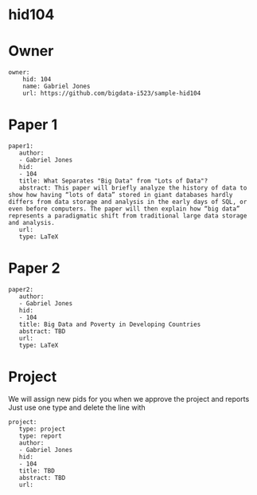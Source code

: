 # hid104

# Owner

```
owner:
    hid: 104
    name: Gabriel Jones
    url: https://github.com/bigdata-i523/sample-hid104
```

# Paper 1

```
paper1:
   author: 
   - Gabriel Jones
   hid:
   - 104
   title: What Separates "Big Data" from "Lots of Data"?
   abstract: This paper will briefly analyze the history of data to show how having “lots of data” stored in giant databases hardly differs from data storage and analysis in the early days of SQL, or even before computers. The paper will then explain how “big data” represents a paradigmatic shift from traditional large data storage and analysis.
   url:
   type: LaTeX
```
   
# Paper 2

```
paper2:
   author: 
   - Gabriel Jones
   hid:
   - 104
   title: Big Data and Poverty in Developing Countries
   abstract: TBD
   url:
   type: LaTeX
```

# Project 

We will assign new pids for you when we approve the project and reports   
Just use one type and delete the line with 

```
project:
   type: project
   type: report
   author: 
   - Gabriel Jones
   hid:
   - 104
   title: TBD
   abstract: TBD
   url:
```
   
